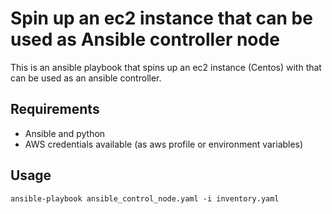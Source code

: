 Spin up an ec2 instance that can be used as Ansible controller node
===================================================================

This is an ansible playbook that spins up an ec2 instance (Centos) with that can be used as an ansible controller.


Requirements
------------

* Ansible and python
* AWS credentials available (as aws profile or environment variables)

Usage
-----
`ansible-playbook ansible_control_node.yaml -i inventory.yaml`


